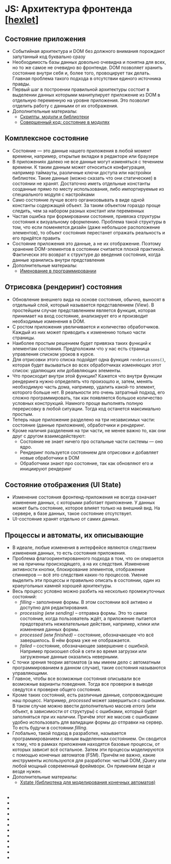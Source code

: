 # JS: Архитектура фронтенда [[hexlet](https://ru.hexlet.io/courses/js-frontend-architecture)]


## Состояние приложения
* Событийная архитектура и DOM без должного внимания порождают запутанный код буквально сразу
* Необходимость базы данных довольно очевидна и понятна для всех, но то же самое не очевидно во фронтенде. DOM позволяет хранить состояние внутри себя и, более того, провоцирует так делать. Главная проблема такого подхода в отсутствии единого источника правды.
* Первый шаг в построении правильной архитектуры состоит в выделении данных которыми манипулирует приложение из DOM в отдельную переменную на уровне приложения. Это позволит отделить работу с данными от их отображения.
* Дополнительные материалы:
  * [Скрипты, модули и библиотеки](https://ru.hexlet.io/courses/js-frontend-architecture/lessons/state/exercise_unit)
  * [Совершенный код: состояние в модулях](https://ru.hexlet.io/blog/posts/sovershennyy-kod-sostoyanie-v-modulyah)


## Комплексное состояние
* Cостояние — это данные нашего приложения в любой момент времени, например, открытые вкладки в редакторе или браузере
* В приложениях далеко не все данные могут изменяться с течением времени. К таким данным может относиться конфигурация, например таймауты, различные ключи доступа или настройки библиотек. Такие данные (можно сказать что они статические) в состоянии не хранят. Достаточно иметь отдельные константы созданные прямо по месту использования, либо импортируемые из специального модуля с настройками
* Само состояние лучше всего организовывать в виде одной константы содержащей объект. За таким объектом гораздо проще следить, чем за набором разных констант или переменных
* Частая ошибка при формировании состояния, привязка структуры состояния к визуальному оформлению. Проблема такой структуры в том, что если поменяется дизайн (даже небольшое расположение элементов), то объект состояния перестанет отражать реальность и его придётся править
* Состояние приложения это данные, а не их отображение. Поэтому хранение DOM-элементов в состоянии считается плохой практикой. Фактически это возврат к структуре до введения состояния, когда данные хранились внутри представления
* Дополнительные материалы:
  * [Именование в программировании](https://ru.hexlet.io/blog/posts/naming-in-programming)


## Отрисовка (рендеринг) состояния
* Обновление внешнего вида на основе состояния, обычно, выносят в отдельный слой, который называется представлением (View). В простейшем случае представлением является функция, которая принимает на вход состояние, анализирует его и производит необходимые изменения в DOM.
* С ростом приложения увеличивается и количество обработчиков. Каждый из них может приводить к изменению только части страницы. 
* Наиболее простым решением будет привязка таких функций к элементам состояния. Предположим что у нас есть страница управления списком уроков в курсе.
* Для отрисовки этого списка подойдет одна функция `renderLessons()`, которая будет вызываться во всех обработчиках изменяющих этот список: удаляющих или добавляющих элементы.
* Что происходит внутри этой функции? Кажется что внутри функции рендеринга нужно определять что произошло и, затем, менять необходимую часть дома, например, удалить какой-то элемент, которого больше нет. В реальности это очень затратный подход, его сложно программировать, так как появляется большое количество условных конструкций. Намного проще выполнять полную перерисовку в любой ситуации. Тогда код останется максимально простым.
* Теперь наше приложение разделено на три независимых части: состояние (данные приложения), обработчики и рендеринг.
* Кроме наличия разделения на три части, не менее важно то, как они друг с другом взаимодействуют:
  * Состояние не знает ничего про остальные части системы — оно ядро.
  * Рендеринг пользуется состоянием для отрисовки и добавляет новые обработчики в DOM
  * Обработчики знают про состояние, так как обновляют его и инициируют рендеринг


## Состояние отображения (UI State)
* Изменение состояния фронтенд-приложения не всегда означает изменение данных, с которыми работает приложение. У данных может быть состояние, которое влияет только на внешний вид. На сервере, в базе данных, такое состояние отсутствует.
* UI-состояние хранят отдельно от самих данных.


## Процессы и автоматы, их описывающие
* В идеале, любые изменения в интерфейсе являются следствием изменения данных, то есть состояния приложения.
* Проблема флагоориентированного подхода в том, что он опирается не на причины происходящего, а на их следствия. Изменение активности кнопки, блокирование элементов, отображение спиннеров — всё это следствия каких-то процессов. Умение выделить эти процессы и правильно описать в состоянии, один из краеугольных камней хорошей архитектуры.
* Весь процесс условно можно разбить на несколько промежуточных состояний:
  * *filling* – заполнение формы. В этом состоянии всё активно и доступно для редактирования.
  * *processing (или sending)* – отправка формы. Это то самое состояние, когда пользователь ждёт, а приложение пытается предотвратить нежелательные действия, например, клики или изменения данных формы.
  * *processed (или finished)* – состояние, обозначающее что всё завершилось. В нём форма уже не отображается.
  * *failed* – состояние, обозначающее завершение с ошибкой. Например произошел сбой в сети во время загрузки или загруженные данные оказались неверными.
* С точки зрения теории автоматов (а мы имеем дело с автоматным программированием в данном случае), такие состояния называются управляющими. 
* Главное, чтобы все возможные состояния описывали все возможные варианты поведения. Тогда все проверки в выводе сведутся к проверке общего состояния.
* Кроме таких состояний, есть различные данные, сопровождающие наш процесс. Например, *processed* может завершиться с ошибками. В таком случае можно ввести дополнительно массив *errors* (или объект, в зависимости от структуры) с ошибками, который будет заполняться при их наличии. Причём этот же массив с ошибками удобно использовать для валидации формы до отправки на сервер. То есть будучи в состоянии *filling*.
* Глобально, такой подход в разработке, называется программированием с явным выделенным состоянием. Он сводится к тому, что в рамках приложения находятся базовые процессы, от которых зависит всё остальное. Затем эти процессы моделируются с помощью конечных автоматов (FSM). Причём не важно, какие инструменты используются для разработки: чистый DOM, jQuery или любой мощный современный фреймворк. Он применим везде и везде нужен.
* Дополнительные материалы:
  * [Xstate (библиотека для моделирования конечных автоматов)](https://xstate.js.org/docs/)


## 
* 
* 
* 
* 
* 
* 
* 
* 
* 
* 
* 
* 
